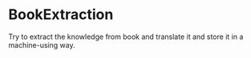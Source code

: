 # BookExtraction
Try to extract the knowledge from book and translate it and store it in a machine-using way.
